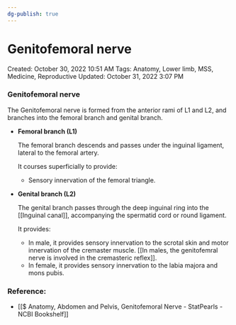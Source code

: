 ```yaml
---
dg-publish: true
---
```


# Genitofemoral nerve

Created: October 30, 2022 10:51 AM
Tags: Anatomy, Lower limb, MSS, Medicine, Reproductive
Updated: October 31, 2022 3:07 PM

### Genitofemoral nerve

The Genitofemoral nerve is formed from the anterior rami of L1 and L2, and branches into the femoral branch and genital branch.

- ****************************Femoral branch (L1)****************************
    
    The femoral branch descends and passes under the inguinal ligament, lateral to the femoral artery.
    
    It courses superficially to provide:
    
    - Sensory innervation of the femoral triangle.
- **********************************Genital branch (L2)**********************************
    
    The genital branch passes through the deep inguinal ring into the [[Inguinal canal]], accompanying the spermatid cord or round ligament.
    
    It provides:
    
    - In male, it provides sensory innervation to the scrotal skin and motor innervation of the cremaster muscle. [[In males, the genitofemral nerve is involved in the cremasteric reflex]].
    - In female, it provides sensory innervation to the labia majora and mons pubis.

### Reference:

- [[$ Anatomy, Abdomen and Pelvis, Genitofemoral Nerve - StatPearls - NCBI Bookshelf]]
